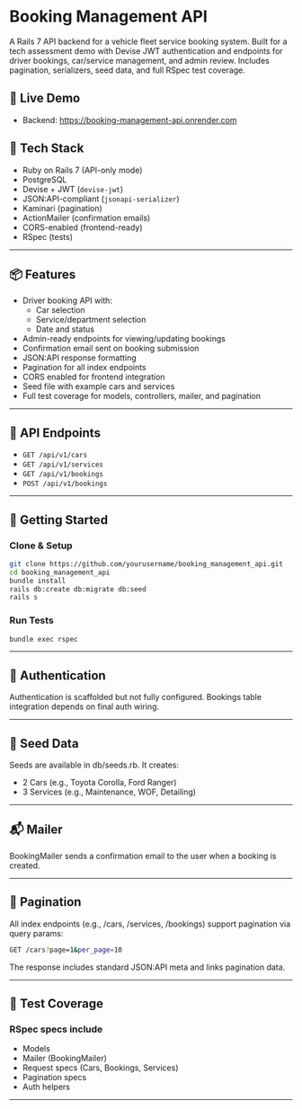# Booking Management API

A Rails 7 API backend for a vehicle fleet service booking system. Built for a tech assessment demo with Devise JWT authentication and endpoints for driver bookings, car/service management, and admin review. Includes pagination, serializers, seed data, and full RSpec test coverage.

## 🚀 Live Demo

- Backend: <https://booking-management-api.onrender.com>

## 🔧 Tech Stack

- Ruby on Rails 7 (API-only mode)
- PostgreSQL
- Devise + JWT (`devise-jwt`)
- JSON:API-compliant (`jsonapi-serializer`)
- Kaminari (pagination)
- ActionMailer (confirmation emails)
- CORS-enabled (frontend-ready)
- RSpec (tests)

---

## 📦 Features

<!-- - Secure JWT-based user authentication - WIP -->
- Driver booking API with:
  - Car selection
  - Service/department selection
  - Date and status
- Admin-ready endpoints for viewing/updating bookings
- Confirmation email sent on booking submission
- JSON:API response formatting
- Pagination for all index endpoints
- CORS enabled for frontend integration
- Seed file with example cars and services
- Full test coverage for models, controllers, mailer, and pagination

---

## 🔗 API Endpoints

- `GET /api/v1/cars`
- `GET /api/v1/services`
- `GET /api/v1/bookings`
- `POST /api/v1/bookings`

---

## 🚀 Getting Started

### Clone & Setup

```bash
git clone https://github.com/yourusername/booking_management_api.git
cd booking_management_api
bundle install
rails db:create db:migrate db:seed
rails s
```

### Run Tests

```bash
bundle exec rspec
```

---

## 🔐 Authentication

Authentication is scaffolded but not fully configured. Bookings table integration depends on final auth wiring.

<!-- All endpoints are protected with Devise + JWT. - WIP -->

<!-- ### Example Header

```bash
Authorization: Bearer <your-token>
``` -->

---

## 🌱 Seed Data

Seeds are available in db/seeds.rb. It creates:

- 2 Cars (e.g., Toyota Corolla, Ford Ranger)
- 3 Services (e.g., Maintenance, WOF, Detailing)

---

## 📬 Mailer

BookingMailer sends a confirmation email to the user when a booking is created.

---

## 🔁 Pagination

All index endpoints (e.g., /cars, /services, /bookings) support pagination via query params:

```bash
GET /cars?page=1&per_page=10
```

The response includes standard JSON:API meta and links pagination data.

---

## 🧪 Test Coverage

### RSpec specs include

- Models
- Mailer (BookingMailer)
- Request specs (Cars, Bookings, Services)
- Pagination specs
- Auth helpers

---
